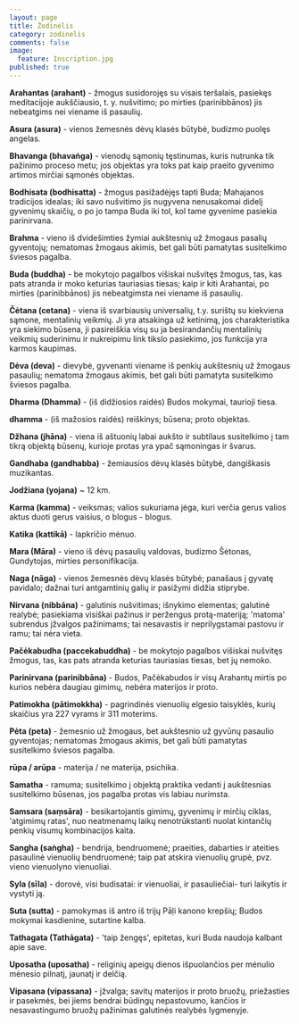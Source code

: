 ```yaml
---
layout: page
title: Žodinėlis
category: zodinelis
comments: false
image:
  feature: Inscription.jpg
published: true
---
```


**Arahantas (arahant)** - žmogus susidorojęs su visais teršalais, pasiekęs meditacijoje aukščiausio, t. y. nušvitimo; po mirties (parinibbānos) jis nebeatgims nei viename iš pasaulių.

**Asura (asura)** - vienos žemesnės dėvų klasės būtybė, budizmo puolęs angelas.

**Bhavanga (bhavaṅga)** - vienodų sąmonių tęstinumas, kuris nutrunka tik pažinimo proceso metu; jos objektas  yra toks pat kaip praeito gyvenimo artimos mirčiai sąmonės objektas.

**Bodhisata (bodhisatta)** - žmogus pasižadėjęs tapti Buda; Mahajanos tradicijos idealas; iki savo nušvitimo jis nugyvena nenusakomai didelį gyvenimų skaičių, o po jo tampa Buda iki tol, kol tame gyvenime pasiekia parinirvana.

**Brahma** - vieno iš dvidešimties žymiai aukštesnių už žmogaus pasalių gyventojų; nematomas žmogaus akimis, bet gali būti pamatytas susitelkimo šviesos pagalba.

**Buda (buddha)** - be mokytojo pagalbos višiskai nušvitęs žmogus, tas, kas pats atranda ir moko keturias tauriasias tiesas; kaip ir kiti Arahantai, po mirties (parinibbānos) jis nebeatgimsta nei viename iš pasaulių.

**Čėtana (cetana)** - viena iš svarbiausių universalių, t.y. surištų su kiekviena sąmone, mentalinių veikmių. Ji yra atsakinga už ketinimą, jos charakteristika yra siekimo būsena, ji pasireiškia visų su ja besirandančių mentalinių veikmių suderinimu ir nukreipimu link tikslo pasiekimo, jos funkcija yra karmos kaupimas.

**Dėva (deva)** - dievybė, gyvenanti viename iš penkių aukštesnių už žmogaus pasaulių; nematoma žmogaus akimis, bet gali būti pamatyta susitelkimo šviesos pagalba.

**Dharma (Dhamma)** - (iš didžiosios raidės) Budos mokymai, taurioji tiesa.

**dhamma** - (iš mažosios raidės) reiškinys; būsena; proto objektas.  

**Džhana (jhāna)** - viena iš aštuonių labai aukšto ir subtilaus susitelkimo į tam tikrą objektą būsenų, kurioje protas yra ypač sąmoningas ir švarus.

**Gandhaba (gandhabba)** - žemiausios dėvų klasės būtybė, dangiškasis muzikantas.

**Jodžiana (yojana)** ~ 12 km.

**Karma (kamma)** - veiksmas; valios sukuriama jėga, kuri verčia gerus valios aktus duoti gerus vaisius, o blogus - blogus.

**Katika (kattikā)** - lapkričio mėnuo.

**Mara (Māra)** - vieno iš dėvų pasaulių valdovas, budizmo Šėtonas, Gundytojas, mirties personifikacija.

**Naga (nāga)** - vienos žemesnės dėvų klasės būtybė; panašaus į gyvatę pavidalo; dažnai turi antgamtinių galių ir pasižymi didžia stiprybe.

**Nirvana (nibbāna)** - galutinis nušvitimas; išnykimo elementas; galutinė realybė; pasiekiama visiškai pažinus ir peržengus protą-materiją; 'matoma' subrendus įžvalgos pažinimams; tai nesavastis ir neprilygstamai pastovu ir ramu; tai nėra vieta.

**Pačėkabudha (paccekabuddha)** - be mokytojo pagalbos višiskai nušvitęs žmogus, tas, kas pats atranda keturias tauriasias tiesas, bet jų nemoko.

**Parinirvana (parinibbāna)** - Budos, Pačėkabudos ir visų Arahantų mirtis po kurios nebėra daugiau gimimų, nebėra materijos ir proto.

**Patimokha (pātimokkha)** - pagrindinės vienuolių elgesio taisyklės, kurių skaičius yra 227 vyrams ir 311 moterims.

**Pėta (peta)** - žemesnio už žmogaus, bet aukštesnio už gyvūnų pasaulio gyventojas; nematomas žmogaus akimis, bet gali būti pamatytas susitelkimo šviesos pagalba.

**rūpa / arūpa** - materija / ne materija, psichika.

**Samatha** - ramuma; susitelkimo į objektą praktika vedanti į aukštesnias susitelkimo būsenas, jos pagalba protas vis labiau nurimsta.

**Samsara (saṃsāra)** - besikartojantis gimimų, gyvenimų ir mirčių ciklas, 'atgimimų ratas', nuo neatmenamų laikų nenotrūkstanti nuolat kintančių penkių visumų kombinacijos kaita.

**Sangha (saṅgha)** - bendrija, bendruomenė; praeities, dabarties ir ateities pasaulinė vienuolių bendruomenė; taip pat atskira vienuolių grupė, pvz. vieno vienuolyno vienuoliai.

**Syla (sīla)** - dorovė, visi budisatai: ir vienuoliai, ir pasauliečiai- turi laikytis ir vystyti ją.

**Suta (sutta)** - pamokymas iš antro iš trijų Pāḷi kanono krepšių; Budos mokymai kasdienine, sutartine kalba.

**Tathagata (Tathāgata)** - 'taip žengęs', epitetas, kuri Buda naudoja kalbant apie save.

**Uposatha (uposatha)** - religinių apeigų dienos išpuolančios per mėnulio mėnesio pilnatį, jaunatį ir delčią.

**Vipasana (vipassana)** - įžvalga; savitų materijos ir proto bruožų, priežasties ir pasekmės, bei jiems bendrai būdingų nepastovumo, kančios ir nesavastingumo bruožų pažinimas galutinės realybės lygmenyje.
